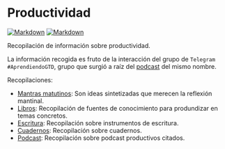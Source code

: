 # Productividad

[![Markdown](https://img.shields.io/badge/vim-7.4-blue.svg)](http://www.vim.org/)
[![Markdown](https://img.shields.io/badge/markdon-1.0.1-blue.svg)](https://daringfireball.net/projects/markdown/)

Recopilación de información sobre productividad.

La información recogida es fruto de la interacción del grupo de `Telegram` `#AprendiendoGTD`, grupo que surgió a raíz del [podcast](http://www.aprendiendogtd.com/) del mismo nombre.

Recopilaciones:

- [Mantras matutinos](./mantras.md): Son ideas sintetizadas que merecen la reflexión mantinal.
- [Libros](./libros.md): Recopilación de fuentes de conocimiento para produndizar en temas concretos.
- [Escritura](./escritura.md): Recopilación sobre instrumentos de escritura.
- [Cuadernos](./cuadernos.md): Recopilación sobre cuadernos.
- [Podcast](./podcast.md): Recopilación sobre podcast productivos citados.

